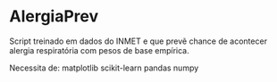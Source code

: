 # AlergiaPrev
Script treinado em dados do INMET e que prevẽ chance de acontecer alergia respiratória com pesos de base empírica.

Necessita de:
matplotlib
scikit-learn
pandas
numpy
